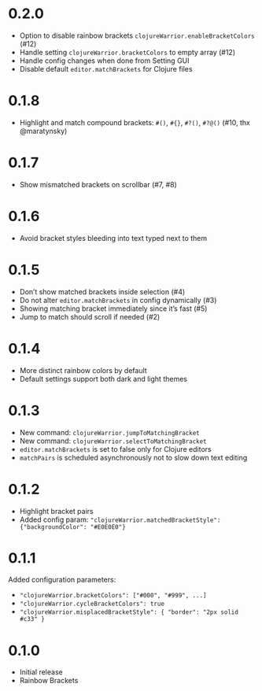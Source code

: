 # 0.2.0

- Option to disable rainbow brackets `clojureWarrior.enableBracketColors` (#12)
- Handle setting `clojureWarrior.bracketColors` to empty array (#12)
- Handle config changes when done from Setting GUI
- Disable default `editor.matchBrackets` for Clojure files

# 0.1.8

- Highlight and match compound brackets: `#()`, `#{}`, `#?()`, `#?@()` (#10, thx @maratynsky)

# 0.1.7

- Show mismatched brackets on scrollbar (#7, #8)

# 0.1.6

- Avoid bracket styles bleeding into text typed next to them

# 0.1.5

- Don’t show matched brackets inside selection (#4)
- Do not alter `editor.matchBrackets` in config dynamically (#3)
- Showing matching bracket immediately since it’s fast (#5)
- Jump to match should scroll if needed (#2)

# 0.1.4

- More distinct rainbow colors by default
- Default settings support both dark and light themes

# 0.1.3

- New command: `clojureWarrior.jumpToMatchingBracket`
- New command: `clojureWarrior.selectToMatchingBracket`
- `editor.matchBrackets` is set to false only for Clojure editors
- `matchPairs` is scheduled asynchronously not to slow down text editing

# 0.1.2

- Highlight bracket pairs
- Added config param: `"clojureWarrior.matchedBracketStyle": {"backgroundColor": "#E0E0E0"}`

# 0.1.1

Added configuration parameters:
  - `"clojureWarrior.bracketColors": ["#000", "#999", ...]`
  - `"clojureWarrior.cycleBracketColors": true`
  - `"clojureWarrior.misplacedBracketStyle": { "border": "2px solid #c33" }`

# 0.1.0

- Initial release
- Rainbow Brackets
